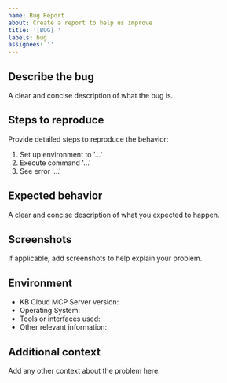 ```yaml
---
name: Bug Report
about: Create a report to help us improve
title: '[BUG] '
labels: bug
assignees: ''
---
```


## Describe the bug

A clear and concise description of what the bug is.

## Steps to reproduce

Provide detailed steps to reproduce the behavior:

1. Set up environment to '...'
2. Execute command '...'
3. See error '...'

## Expected behavior

A clear and concise description of what you expected to happen.

## Screenshots

If applicable, add screenshots to help explain your problem.

## Environment

- KB Cloud MCP Server version:
- Operating System:
- Tools or interfaces used:
- Other relevant information:

## Additional context

Add any other context about the problem here.